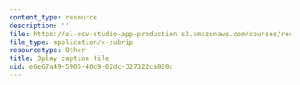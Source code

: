 ```yaml
---
content_type: resource
description: ''
file: https://ol-ocw-studio-app-production.s3.amazonaws.com/courses/res-6-008-digital-signal-processing-spring-2011/e6e67a49590540d902dc327322ca828c_ZbYAZLQHXSg.srt
file_type: application/x-subrip
resourcetype: Other
title: 3play caption file
uid: e6e67a49-5905-40d9-02dc-327322ca828c
---
```

